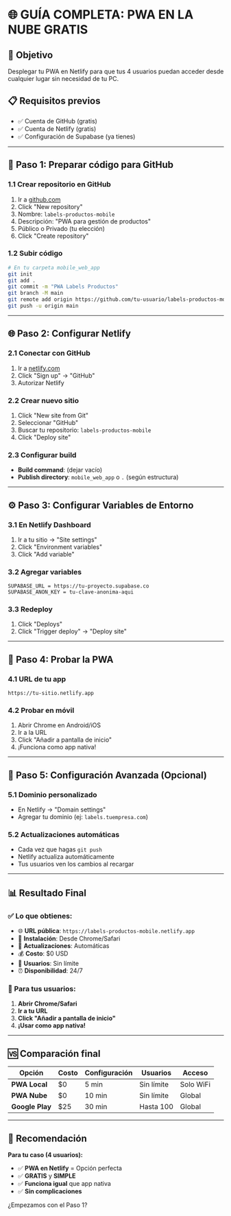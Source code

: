 # 🌐 GUÍA COMPLETA: PWA EN LA NUBE GRATIS

## 🎯 Objetivo
Desplegar tu PWA en Netlify para que tus 4 usuarios puedan acceder desde cualquier lugar sin necesidad de tu PC.

## 📋 Requisitos previos
- ✅ Cuenta de GitHub (gratis)
- ✅ Cuenta de Netlify (gratis)
- ✅ Configuración de Supabase (ya tienes)

---

## 🚀 Paso 1: Preparar código para GitHub

### 1.1 Crear repositorio en GitHub
1. Ir a [github.com](https://github.com)
2. Click "New repository"
3. Nombre: `labels-productos-mobile`
4. Descripción: "PWA para gestión de productos"
5. Público o Privado (tu elección)
6. Click "Create repository"

### 1.2 Subir código
```bash
# En tu carpeta mobile_web_app
git init
git add .
git commit -m "PWA Labels Productos"
git branch -M main
git remote add origin https://github.com/tu-usuario/labels-productos-mobile.git
git push -u origin main
```

---

## 🌐 Paso 2: Configurar Netlify

### 2.1 Conectar con GitHub
1. Ir a [netlify.com](https://netlify.com)
2. Click "Sign up" → "GitHub"
3. Autorizar Netlify

### 2.2 Crear nuevo sitio
1. Click "New site from Git"
2. Seleccionar "GitHub"
3. Buscar tu repositorio: `labels-productos-mobile`
4. Click "Deploy site"

### 2.3 Configurar build
- **Build command**: (dejar vacío)
- **Publish directory**: `mobile_web_app` o `.` (según estructura)

---

## ⚙️ Paso 3: Configurar Variables de Entorno

### 3.1 En Netlify Dashboard
1. Ir a tu sitio → "Site settings"
2. Click "Environment variables"
3. Click "Add variable"

### 3.2 Agregar variables
```
SUPABASE_URL = https://tu-proyecto.supabase.co
SUPABASE_ANON_KEY = tu-clave-anonima-aqui
```

### 3.3 Redeploy
1. Click "Deploys"
2. Click "Trigger deploy" → "Deploy site"

---

## 📱 Paso 4: Probar la PWA

### 4.1 URL de tu app
`https://tu-sitio.netlify.app`

### 4.2 Probar en móvil
1. Abrir Chrome en Android/iOS
2. Ir a la URL
3. Click "Añadir a pantalla de inicio"
4. ¡Funciona como app nativa!

---

## 🔧 Paso 5: Configuración Avanzada (Opcional)

### 5.1 Dominio personalizado
- En Netlify → "Domain settings"
- Agregar tu dominio (ej: `labels.tuempresa.com`)

### 5.2 Actualizaciones automáticas
- Cada vez que hagas `git push`
- Netlify actualiza automáticamente
- Tus usuarios ven los cambios al recargar

---

## 📊 Resultado Final

### ✅ Lo que obtienes:
- 🌐 **URL pública**: `https://labels-productos-mobile.netlify.app`
- 📱 **Instalación**: Desde Chrome/Safari
- 🔄 **Actualizaciones**: Automáticas
- 💰 **Costo**: $0 USD
- 👥 **Usuarios**: Sin límite
- ⏰ **Disponibilidad**: 24/7

### 📱 Para tus usuarios:
1. **Abrir Chrome/Safari**
2. **Ir a tu URL**
3. **Click "Añadir a pantalla de inicio"**
4. **¡Usar como app nativa!**

---

## 🆚 Comparación final

| Opción | Costo | Configuración | Usuarios | Acceso |
|---|---|---|---|---|
| **PWA Local** | $0 | 5 min | Sin límite | Solo WiFi |
| **PWA Nube** | $0 | 10 min | Sin límite | Global |
| **Google Play** | $25 | 30 min | Hasta 100 | Global |

---

## 🎯 Recomendación

**Para tu caso (4 usuarios):**
- ✅ **PWA en Netlify** = Opción perfecta
- ✅ **GRATIS** y **SIMPLE**
- ✅ **Funciona igual** que app nativa
- ✅ **Sin complicaciones**

¿Empezamos con el Paso 1?
